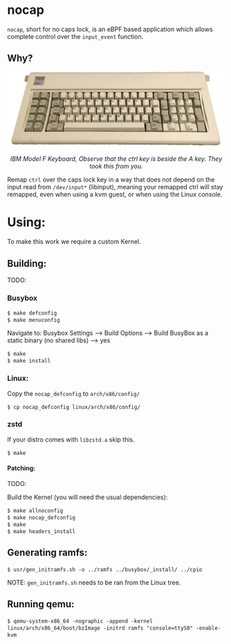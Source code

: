 # nocap
`nocap`, short for no caps lock, is an eBPF based application which allows complete control over the `input_event` function.

## Why?
<p align="center">
  <img src="./assets/IBM.png"/>
  <i>IBM Model F Keyboard, Observe that the ctrl key is beside the A key. They took this from you.</i>
</p>

Remap `ctrl` over the caps lock key in a way that does not depend on the input read from `/dev/input*` (libinput), meaning your remapped ctrl will stay remapped, even when using a kvm guest, or when using the Linux console.

# Using:
To make this work we require a custom Kernel.

## Building:
TODO:

### Busybox
```shell
$ make defconfig
$ make menuconfig
```
Navigate to: Busybox Settings --> Build Options --> Build BusyBox as a static binary (no shared libs) --> yes
```shell
$ make
$ make install
```

### Linux:
Copy the `nocap_defconfig` to `arch/x86/config/`
```shell
$ cp nocap_defconfig linux/arch/x86/config/
```

### zstd
If your distro comes with `libzstd.a` skip this.
```
$ make
```

#### Patching:
TODO:

Build the Kernel (you will need the usual dependencies):
```shell
$ make allnoconfig
$ make nocap_defconfig
$ make
$ make headers_install
```

## Generating ramfs:
```shell
$ usr/gen_initramfs.sh -o ../ramfs ../busybox/_install/ ../cpio
```
NOTE: `gen_initramfs.sh` needs to be ran from the Linux tree.

## Running qemu:
```
$ qemu-system-x86_64 -nographic -append -kernel linux/arch/x86_64/boot/bzImage -initrd ramfs "console=ttyS0" -enable-kvm
```

